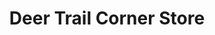 ---
title: "Deer Trail Corner Store"
url: /deer-trail/deer-trail-corner-store/
shop: convenience
---